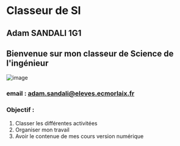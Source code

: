 # Classeur de SI
## Adam SANDALI 1G1 
## Bienvenue sur mon classeur de Science de l'ingénieur
![image](https://github.com/user-attachments/assets/b4a341a5-8a51-4e6a-bfd7-6d1919cf0c80)
### email : adam.sandali@eleves.ecmorlaix.fr

### Objectif :
1. Classer les différentes activitées
2. Organiser mon travail
3. Avoir le contenue de mes cours version numérique
